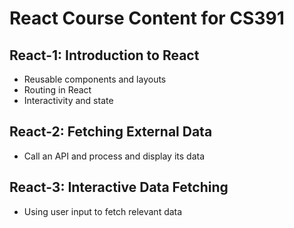 # React Course Content for CS391
## React-1: Introduction to React
- Reusable components and layouts
- Routing in React
- Interactivity and state
## React-2: Fetching External Data 
- Call an API and process and display its data
## React-3: Interactive Data Fetching
- Using user input to fetch relevant data
